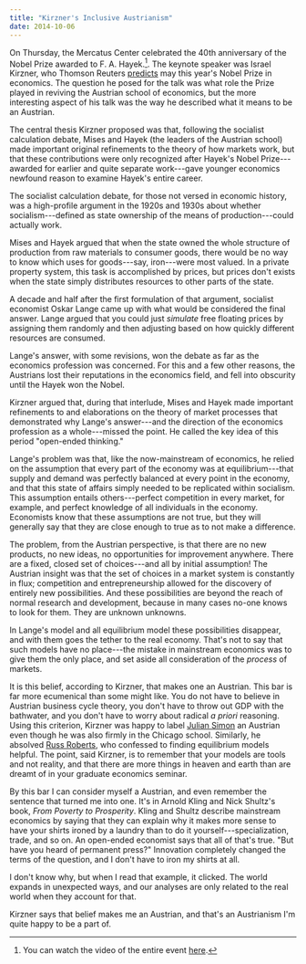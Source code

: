 ```yaml
---
title: "Kirzner's Inclusive Austrianism"
date: 2014-10-06
---
```


On Thursday, the Mercatus Center celebrated the 40th anniversary of the Nobel
Prize awarded to F. A. Hayek.[^link]. The keynote speaker was Israel Kirzner,
who Thomson Reuters [predicts] may this year's Nobel Prize in economics. The 
question he posed for the talk was what role the Prize played in reviving the 
Austrian school of economics, but the more interesting aspect of his talk was 
the way he described what it means to be an Austrian.

The central thesis Kirzner proposed was that, following the socialist
calculation debate, Mises and Hayek (the leaders of the Austrian school)  made
important original refinements to the theory of how markets work, but that
these contributions were only recognized after Hayek's Nobel Prize---awarded
for earlier and quite separate work---gave younger economics newfound reason to
examine Hayek's entire career.

The socialist calculation debate, for those not versed in economic history, was
a high-profile argument in the 1920s and 1930s about whether
socialism---defined as state ownership of the means of production---could
actually work.

Mises and Hayek argued that when the state owned the whole structure of 
production from raw materials to consumer goods, there would be no way to know 
which uses for goods---say, iron---were most valued. In a private property 
system, this task is accomplished by prices, but prices don't exists when the 
state simply distributes resources to other parts of the state.

A decade and half after the first formulation of that argument, socialist
economist Oskar Lange came up with what would be considered the final answer. 
Lange argued that you could just *simulate* free floating prices by assigning 
them randomly and then adjusting based on how quickly different resources are 
consumed.

Lange's answer, with some revisions, won the debate as far as the economics
profession was concerned. For this and a few other reasons, the Austrians lost
their reputations in the economics field, and fell into obscurity until the
Hayek won the Nobel.

Kirzner argued that, during that interlude, Mises and Hayek made important
refinements to and elaborations on the theory of market processes that
demonstrated why Lange's answer---and the direction of the economics profession
as a whole---missed the point. He called the key idea of this period
"open-ended thinking."

Lange's problem was that, like the now-mainstream of economics, he relied on
the assumption that every part of the economy was at equilibrium---that supply
and demand was perfectly balanced at every point in the economy, and that this
state of affairs simply needed to be replicated within socialism. This
assumption entails others---perfect competition in every market, for example,
and perfect knowledge of all individuals in the economy. Economists know that
these assumptions are not true, but they will generally say that they are close
enough to true as to not make a difference.

The problem, from the Austrian perspective, is that there are no new products,
no new ideas, no opportunities for improvement anywhere. There are a fixed,
closed set of choices---and all by initial assumption! The Austrian insight was 
that the set of choices in a market system is constantly in flux; competition and
entrepreneurship allowed for the discovery of entirely new possibilities. And
these possibilities are beyond the reach of normal research and development,
because in many cases no-one knows to look for them. They are unknown unknowns.

In Lange's model and all equilibrium model these possibilities disappear, and
with them goes the tether to the real economy. That's not to say that such
models have no place---the mistake in mainstream economics was to give them the
only place, and set aside all consideration of the *process* of markets.

It is this belief, according to Kirzner, that makes one an Austrian. This bar
is far more ecumenical than some might like. You do not have to believe in
Austrian business cycle theory, you don't have to throw out GDP with the
bathwater, and you don't have to worry about radical *a priori* reasoning.
Using this criterion, Kirzner was happy to label [Julian Simon] an Austrian
even though he was also firmly in the Chicago school. Similarly, he absolved
[Russ Roberts], who confessed to finding equilibrium models helpful. The point,
said Kirzner, is to remember that your models are tools and not reality, and
that there are more things in heaven and earth than are dreamt of in your
graduate economics seminar.

By this bar I can consider myself a Austrian, and even remember the sentence 
that turned me into one. It's in Arnold Kling and Nick Shultz's
book, *From Poverty to Prosperity*. Kling and Shultz describe mainstream 
economics by saying that they can explain why it makes more sense to have your 
shirts ironed by a laundry than to do it yourself---specialization, trade, and 
so on. An open-ended economist says that all of that's true. "But have you 
heard of permanent press?" Innovation completely changed the terms of the 
question, and I don't have to iron my shirts at all.

I don't know why, but when I read that example, it clicked. The world expands 
in unexpected ways, and our analyses are only related to the real world when 
they account for that. 

Kirzner says that belief makes me an Austrian, and that's an Austrianism I'm 
quite happy to be a part of.


[^link]: You can watch the video of the entire event [here][video].



[video]: http://mercatus.org/events/40-years-after-nobel-fa-hayek-and-political-economy-progressive-research-program
[predicts]: http://thomsonreuters.com/press-releases/092014/2014-nobel-laureates-predictions
[Julian Simon]: http://en.wikipedia.org/wiki/Julian_Simon
[Russ Roberts]: http://en.wikipedia.org/wiki/Russ_Roberts
